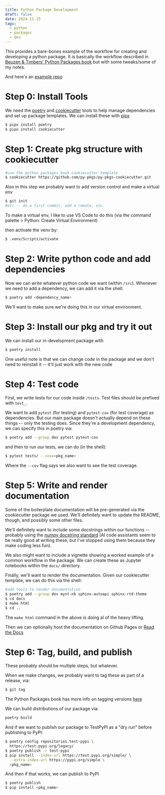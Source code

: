 ```yaml
---
title: Python Package Development
draft: false
date: 2024-11-15
tags:
  - python
  - packages
  - dev
---
```

 
This provides a bare-bones example of the workflow for creating and developing a python package. It is basically the workflow described in [Beuzen & Timbers' Python Packages book](https://py-pkgs.org/03-how-to-package-a-python#) but with some tweaks/some of my notes.

And here's an [example repo](https://github.com/ekholme/demo_py_pkg)

# Step 0: Install Tools

We need the [poetry](https://python-poetry.org/) and [cookiecutter](https://github.com/cookiecutter/cookiecutter) tools to help manage dependencies and set up package templates. We can install these with [pipx](https://pipx.pypa.io/)

```bash
$ pipx install poetry
$ pipx install cookiecutter
```

# Step 1: Create pkg structure with cookiecutter

```bash
#use the python packages book cookiecutter template
$ cookiecutter https://github.com/py-pkgs/py-pkgs-cookiecutter.git
```

Also in this step we probably want to add version control and make a virtual env

```bash
$ git init
#etc -- do a first commit, add a remote, etc.
```

To make a virtual env, I like to use VS Code to do this (via the command palette > Python: Create Virtual Environment)

then activate the venv by:

```bash
$ .venv/Scripts/activate
```

# Step 2: Write python code and add dependencies

Now we can write whatever python code we want (within `/src`). Whenever we need to add a dependency, we can add it via the shell:

```bash
$ poetry add <dependency_name>
```

We'll want to make sure we're doing this in our virtual environment.

# Step 3: Install our pkg and try it out

We can install our in-development package with

```bash
$ poetry install
```

One useful note is that we can change code in the package and we don't need to reinstall it -- it'll just work with the new code

# Step 4: Test code

First, we write tests for our code inside `/tests`. Test files should be prefixed with `test_`.

We want to add `pytest` (for testing) and `pytest-cov` (for test coverage) as dependencies. But our main package doesn't actually depend on these things -- only the testing does. Since they're a development dependency, we can specify this in poetry via:

```bash
$ poetry add --group dev pytest pytest-cov
```

and then to run our tests, we can do (in the shell):

```bash
$ pytest tests/ --cov=<pkg_name>
```

Where the `--cov` flag says we also want to see the test coverage.

# Step 5: Write and render documentation

Some of the boilerplate documentation will be pre-generated via the cookiecutter package we used. We'll definitely want to update the README, though, and possibly some other files.

We'll definitely want to include some docstrings within our functions -- probably using the [numpy docstring standard](https://numpydoc.readthedocs.io/en/latest/format.html#docstring-standard) (AI code assistants seem to be really good at writing these, but I've stopped using them because they make coding less fun).

We also might want to include a vignette showing a worked example of a common workflow in the package. We can create these as Jupyter notebooks within the `docs/` directory.

Finally, we'll want to render the documentation. Given our cookiecutter template, we can do this via the shell:

```bash
#add tools to render documentation
$ poetry add --group dev myst-nb sphinx-autoapi sphinx-rtd-theme
$ cd docs
$ make html
$ cd ..
```

The `make html` command in the above is doing al of the heavy lifting.

Then we can optionally host the documentation on Github Pages or [Read the Docs](https://about.readthedocs.com/?ref=readthedocs.org)

# Step 6: Tag, build, and publish

These probably should be multiple steps, but whatever.

When we make changes, we probably want to tag these as part of a release, via:

```bash
$ git tag
```

The Python Packages book has more info on tagging versions [here](https://py-pkgs.org/03-how-to-package-a-python#tagging-a-package-release-with-version-control)

We can build distributions of our package via:

```bash
poetry build
```

And if we want to publish our package to TestPyPI as a "dry run" before publishing to PyPI:

```bash
$ poetry config repositories.test-pypi \
  https://test.pypi.org/legacy/
$ poetry publish -r test-pypi
$ pip install --index-url https://test.pypi.org/simple/ \
  --extra-index-url https://pypi.org/simple \
  <pkg_name>
```

And then if that works, we can publish to PyPI 

```bash
$ poetry publish
$ pip install <pkg_name>
```